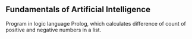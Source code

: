 ## Fundamentals of Artificial Intelligence
Program in logic language Prolog, which calculates difference of count of positive and negative numbers in a list.
